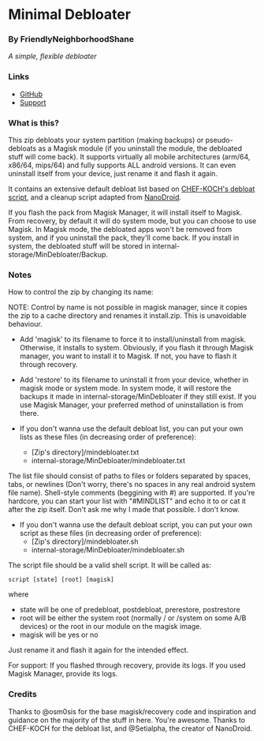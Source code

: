 # Minimal Debloater
### By FriendlyNeighborhoodShane
*A simple, flexible debloater*

### Links
* [GitHub](https://github.com/FriendlyNeighborhoodShane/MinDebloater)
* [Support](https://t.me/microgsupport)

### What is this?
This zip debloats your system partition (making backups) or pseudo-debloats as a Magisk module (if you uninstall the module, the debloated stuff will come back). It supports virtually all mobile architectures (arm/64, x86/64, mips/64) and fully supports ALL android versions. It can even uninstall itself from your device, just rename it and flash it again.

It contains an extensive default debloat list based on [CHEF-KOCH's debloat script](https://github.com/CHEF-KOCH/Remove-Gapps), and a cleanup script adapted from [NanoDroid](nanolx.org).

If you flash the pack from Magisk Manager, it will install itself to Magisk. From recovery, by default it will do system mode, but you can choose to use Magisk. In Magisk mode, the debloated apps won't be removed from system, and if you uninstall the pack, they'll come back. If you install in system, the debloated stuff will be stored in internal-storage/MinDebloater/Backup.

### Notes
How to control the zip by changing its name:

NOTE: Control by name is not possible in magisk manager, since it copies the zip to a cache directory and renames it install.zip. This is unavoidable behaviour.

- Add 'magisk' to its filename to force it to install/uninstall from magisk. Otherwise, it installs to system. Obviously, if you flash it through Magisk manager, you want to install it to Magisk. If not, you have to flash it through recovery.

- Add 'restore' to its filename to uninstall it from your device, whether in magisk mode or system mode. In system mode, it will restore the backups it made in internal-storage/MinDebloater if they still exist. If you use Magisk Manager, your preferred method of uninstallation is from there.

- If you don't wanna use the default debloat list, you can put your own lists as these files (in decreasing order of preference):
  - [Zip's directory]/mindebloater.txt
  - internal-storage/MinDebloater/mindebloater.txt

The list file should consist of paths to files or folders separated by spaces, tabs, or newlines (Don't worry, there's no spaces in any real android system file name). Shell-style comments (beggining with #) are supported.
If you're hardcore, you can start your list with "#MINDLIST" and echo it to or cat it after the zip itself. Don't ask me why I made that possible. I don't know.

- If you don't wanna use the default debloat script, you can put your own script as these files (in decreasing order of preference):
  - [Zip's directory]/mindebloater.sh
  - internal-storage/MinDebloater/mindebloater.sh

The script file should be a valid shell script. It will be called as:
```
script [state] [root] [magisk]
```
where 
  - state will be one of predebloat, postdebloat, prerestore, postrestore
  - root will be either the system root (normally / or /system on some A/B devices) or the root in our module on the magisk image.
  - magisk will be yes or no

Just rename it and flash it again for the intended effect.

For support:
If you flashed through recovery, provide its logs.
If you used Magisk Manager, provide its logs.

### Credits
Thanks to @osm0sis for the base magisk/recovery code and inspiration and guidance on the majority of the stuff in here. You're awesome.
Thanks to CHEF-KOCH for the debloat list, and @Setialpha, the creator of NanoDroid.
